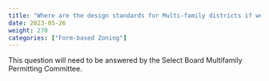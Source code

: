 ```yaml
---
title: "Where are the design standards for Multi-family districts if we remove special permit requirements to comply with MBTA-CA?"
date: 2023-05-26
weight: 270
categories: ["Form-based Zoning"]
---
```

This question will need to be answered by the Select Board Multifamily Permitting Committee.